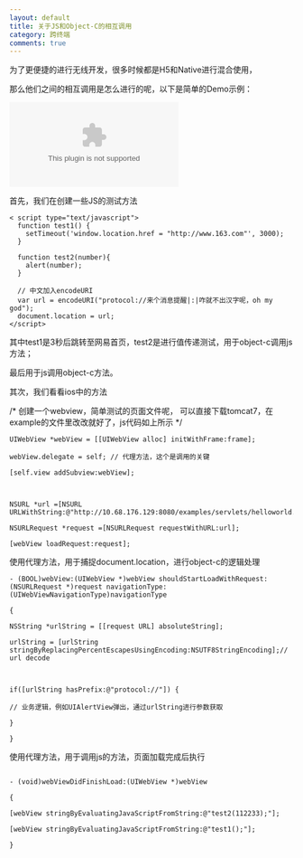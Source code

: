 ```yaml
---
layout: default
title: 关于JS和Object-C的相互调用
category: 跨终端
comments: true
---
```

为了更便捷的进行无线开发，很多时候都是H5和Native进行混合使用，

那么他们之间的相互调用是怎么进行的呢，以下是简单的Demo示例：

 
![](http://110.75.40.31/app/h5native.swf)
 

首先，我们在创建一些JS的测试方法


```
< script type="text/javascript">
  function test1() {
    setTimeout('window.location.href = "http://www.163.com"', 3000);
  }
 
  function test2(number){
    alert(number);
  }
 
  // 中文加入encodeURI
  var url = encodeURI("protocol://来个消息提醒|:|咋就不出汉字呢，oh my god");
  document.location = url;
</script>

 ```
 
其中test1是3秒后跳转至网易首页，test2是进行值传递测试，用于object-c调用js方法；

最后用于js调用object-c方法。
 
其次，我们看看ios中的方法

/* 创建一个webview，简单测试的页面文件呢，
可以直接下载tomcat7，在example的文件里改改就好了，js代码如上所示 */

```
UIWebView *webView = [[UIWebView alloc] initWithFrame:frame];

webView.delegate = self; // 代理方法，这个是调用的关键

[self.view addSubview:webView];

    

NSURL *url =[NSURL URLWithString:@"http://10.68.176.129:8080/examples/servlets/helloworld.html"];

NSURLRequest *request =[NSURLRequest requestWithURL:url];

[webView loadRequest:request];

 ```

使用代理方法，用于捕捉document.location，进行object-c的逻辑处理

```
​- (BOOL)webView:(UIWebView *)webView shouldStartLoadWithRequest:(NSURLRequest *)request navigationType:(UIWebViewNavigationType)navigationType

{

NSString *urlString = [[request URL] absoluteString];

urlString = [urlString stringByReplacingPercentEscapesUsingEncoding:NSUTF8StringEncoding];// url decode

​

if([urlString hasPrefix:@"protocol://"]) {

// 业务逻辑，例如UIAlertView弹出，通过urlString进行参数获取

}

}
```

使用代理方法，用于调用js的方法，页面加载完成后执行

```

- (void)webViewDidFinishLoad:(UIWebView *)webView

{

[webView stringByEvaluatingJavaScriptFromString:@"test2(112233);"];

[webView stringByEvaluatingJavaScriptFromString:@"test1();"];

​}
```
